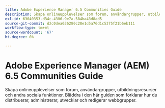 ```yaml
---
title: Adobe Experience Manager 6.5 Communities Guide
description: Skapa onlineupplevelser som forum, användargrupper, utbildningsresurser och andra sociala funktioner. Bläddra i den här guiden som förklarar hur du distribuerar, administrerar, utvecklar och redigerar webbgrupper.
exl-id: 63040353-d34c-4306-9e7a-584ba48d8ad5
source-git-commit: d2c0dea636280c28e1d5a76d1c5375f21b6eb111
workflow-type: tm+mt
source-wordcount: '67'
ht-degree: 0%

---
```


# Adobe Experience Manager (AEM) 6.5 Communities Guide

Skapa onlineupplevelser som forum, användargrupper, utbildningsresurser och andra sociala funktioner. Bläddra i den här guiden som förklarar hur du distribuerar, administrerar, utvecklar och redigerar webbgrupper.
